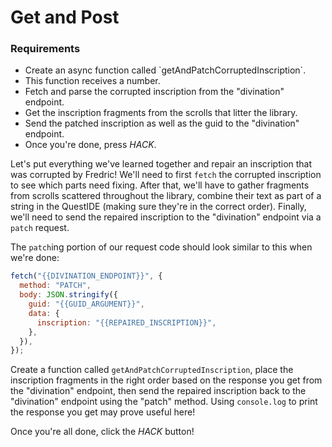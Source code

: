 # Get and Post

<div class="aside">
<h3>Requirements</h3>
<ul>
  <li>Create an async function called `getAndPatchCorruptedInscription`.</li>
  <li>This function receives a number.</li>
  <li>Fetch and parse the corrupted inscription from the "divination" endpoint.</li>
  <li>Get the inscription fragments from the scrolls that litter the library.</li>
  <li>Send the patched inscription as well as the guid to the "divination" endpoint.</li>
  <li>Once you're done, press <em>HACK</em>.</li>
</ul>
</div>

Let's put everything we've learned together and repair an inscription that was corrupted by Fredric! We'll need to first `fetch` the corrupted inscription to see which parts need fixing. After that, we'll have to gather fragments from scrolls scattered throughout the library, combine their text as part of a string in the QuestIDE (making sure they're in the correct order). Finally, we'll need to send the repaired inscription to the "divination" endpoint via a `patch` request.

The `patch`ing portion of our request code should look similar to this when we're done:

```js
fetch("{{DIVINATION_ENDPOINT}}", {
  method: "PATCH",
  body: JSON.stringify({
    guid: "{{GUID_ARGUMENT}}",
    data: {
      inscription: "{{REPAIRED_INSCRIPTION}}",
    },
  }),
});
```

Create a function called `getAndPatchCorruptedInscription`, place the inscription fragments in the right order based on the response you get from the "divination" endpoint, then send the repaired inscription back to the "divination" endpoint using the "patch" method. Using `console.log` to print the response you get may prove useful here!

Once you're all done, click the _HACK_ button!
